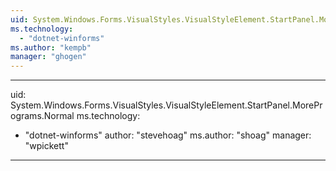 ```yaml
---
uid: System.Windows.Forms.VisualStyles.VisualStyleElement.StartPanel.MorePrograms
ms.technology: 
  - "dotnet-winforms"
ms.author: "kempb"
manager: "ghogen"
---
```


---
uid: System.Windows.Forms.VisualStyles.VisualStyleElement.StartPanel.MorePrograms.Normal
ms.technology: 
  - "dotnet-winforms"
author: "stevehoag"
ms.author: "shoag"
manager: "wpickett"
---
